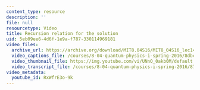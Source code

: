 ```yaml
---
content_type: resource
description: ''
file: null
resourcetype: Video
title: Recursion relation for the solution
uid: 5eb09ee6-4d6f-1e9a-f787-330114969181
video_files:
  archive_url: https://archive.org/download/MIT8.04S16/MIT8_04S16_lec14_s1_300k.mp4
  video_captions_file: /courses/8-04-quantum-physics-i-spring-2016/8dbc841731a15924a780d6b2dcda3b13_RxWfrE3o-9k.vtt
  video_thumbnail_file: https://img.youtube.com/vi/UNnO_0akb0M/default.jpg
  video_transcript_file: /courses/8-04-quantum-physics-i-spring-2016/87c4a8090bccf2b799eb77be45424773_RxWfrE3o-9k.pdf
video_metadata:
  youtube_id: RxWfrE3o-9k
---
```

